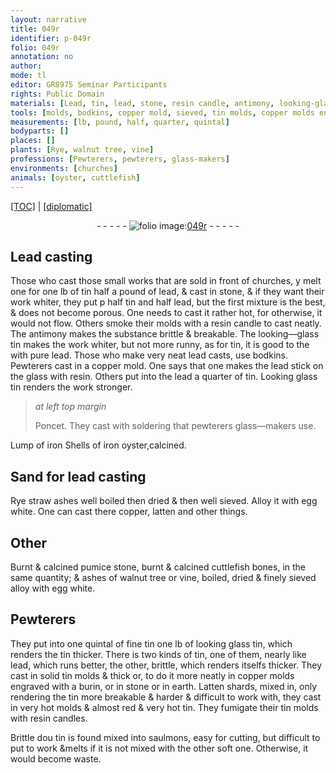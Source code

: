 ```yaml
---
layout: narrative
title: 049r
identifier: p-049r
folio: 049r
annotation: no
author:
mode: tl
editor: GR8975 Seminar Participants
rights: Public Domain
materials: [Lead, tin, lead, stone, resin candle, antimony, looking-glass tin, pure lead, copper, glass, resin, Looking glass tin, soldering, iron, Shells of iron oyster,calcined, Rye straw ashes, egg white, latten, Burnt & calcined pumice stone, burnt & calcined cuttlefish bones, ashes of walnut tree, vine, fine tin, looking glass tin, earth, Latten, resin candles, Brittle dou tin]
tools: [molds, bodkins, copper mold, sieved, tin molds, copper molds engraved with a burin, or in stone or in earth, burin]
measurements: [lb, pound, half, quarter, quintal]
bodyparts: []
places: []
plants: [Rye, walnut tree, vine]
professions: [Pewterers, pewterers, glass-makers]
environments: [churches]
animals: [oyster, cuttlefish]
---
```


<p><a href="{{ site.baseurl }}/translation/">[TOC]</a> | <a href="{{ site.baseurl }}/texts/p-049r_tc/" target="_blank">[diplomatic]</a></p><div class="folio" align="center">- - - - - <a href="http://gallica.bnf.fr/ark:/12148/btv1b10500001g/f103.image" target="_blank"><img src="https://cu-mkp.github.io/2017-workshop-edition/assets/photo-icon.png" alt="folio image: " style="display:inline-block; margin-bottom:-3px;"/>049r</a> - - - - - </div>  
  

## <span class="m">Lead</span> casting

 
Those who cast those small works that are sold in front of <span class="env">churches</span>, <span class="del">y</span> melt <span class="del">one</span> for one <span class="ms">lb</span> of <span class="m">tin</span> half a <span class="ms">pound</span> of <span class="m">lead</span>, & cast in <span class="m">stone</span>, & if they want their work whiter, they put <span class="del">p</span> <span class="ms">half</span> <span class="m">tin</span> and <span class="ms">half</span> <span class="m">lead</span>, but the first mixture is the best, & does not become porous. One needs to cast it rather hot, for otherwise, it would not flow. Others smoke their <span class="tl">molds</span> with a <span class="m">resin candle</span> to cast neatly. The <span class="m">antimony</span> makes the substance brittle & breakable. The <span class="m">looking—glass tin</span> makes the work whiter, but not more runny, as for <span class="m">tin</span>, it is good <span class="del">to the</span> with <span class="m">pure lead</span>. Those who make very neat <span class="m">lead</span> casts, use <span class="tl">bodkins</span>. <span class="pro">Pewterers</span> cast in a <span class="tl"><span class="m">copper</span> mold</span>. One says that one makes the <span class="m">lead</span> stick on the <span class="m">glass</span> with <span class="m">resin</span>. Others put into the <span class="m">lead</span> a <span class="ms">quarter</span> of <span class="m">tin</span>. <span class="m">Looking glass tin </span> renders the work stronger.
 
> *at left top margin*
> 
> 
>   <span class="pn">Poncet</span>. They cast with <span class="m">soldering</span> that <span class="del"><span class="pro">pewterers</span></span> <span class="add"><span class="pro">glass—makers</span></span> use. 
 
 Lump of <span class="m">iron</span> <span class="m">Shells of <span class="del">iron</span> <span class="al">oyster</span>,calcined</span>. 
 
 
  

## Sand for <span class="m">lead</span> casting

 
<span class="m"><span class="pa">Rye</span> straw ashes</span> well boiled then dried & then well <span class="tl">sieved</span>. Alloy it with <span class="m">egg white</span>. One can cast there <span class="m">copper</span>, <span class="m">latten</span> and other things.
 
 
  

## Other

 
<span class="m">Burnt & calcined pumice stone</span>, <span class="m">burnt & calcined <span class="al">cuttlefish</span> bones</span>, in the same quantity; & <span class="m">ashes of <span class="pa">walnut tree</span></span> or <span class="m"><span class="pa">vine</span></span>, boiled, dried & finely <span class="tl">sieved</span> alloy with <span class="m">egg white</span>.
 
 
  

## <span class="pro">Pewterers</span>

 
They put into one <span class="ms">quintal</span> of <span class="m">fine tin</span> one <span class="ms">lb</span> of <span class="m">looking glass tin</span>, which renders the <span class="m">tin</span> thicker. There is two kinds of <span class="m">tin</span>, one of them, nearly like <span class="m">lead</span>, which runs better, the other, brittle, which renders itselfs thicker. They cast in solid <span class="tl"><span class="m">tin</span> molds</span> & thick or, to do it more neatly in <span class="tl"><span class="m">copper</span> molds engraved with a <span class="tl">burin</span>, or in <span class="m">stone</span> or in <span class="m">earth</span></span>. <span class="m">Latten</span> shards, mixed in, only rendering the <span class="m">tin</span> more breakable & harder & difficult to work with, they cast <span class="add">in</span> very hot <span class="tl">molds</span> <span class="del">& almost red</span> & very hot <span class="m">tin</span>. They fumigate their <span class="tl"><span class="m">tin</span> molds</span> with <span class="m">resin candles</span>.
 
<span class="m">Brittle <span class="del">dou</span> tin</span> is found mixed into saulmons, easy for cutting, but difficult to put to work &melts if it is not mixed with the other soft one. Otherwise, it would become waste.
 
